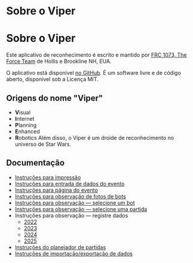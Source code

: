 Sobre o Viper
========================

# Sobre o Viper

Este aplicativo de reconhecimento é escrito e mantido por [FRC 1073, The Force Team](https://www.frc1073.org/) de Hollis e Brookline NH, EUA.

O aplicativo está disponível [no GitHub](https://github.com/FRCTeam1073-TheForceTeam/viper). É um software livre e de código aberto, disponível sob a Licença MIT.

## Origens do nome "Viper"

- **V**isual
- **I**nternet
- **P**lanning
- **E**nhanced
- **R**obotics
Além disso, o Viper é um droide de reconhecimento no universo de Star Wars.

## Documentação

- [Instruções para impressão](/printable-instructions.html)
- [Instruções para entrada de dados do evento](/event-table-instructions.html)
- [Instruções para página do evento](/event-instructions.html)
- [Instruções para observação de fotos de bots](/bot-photos-instructions.html)
- [Instruções para observação — selecione um bot](/scouting-select-bot-instructions.html)
- [Instruções para observação — selecione uma partida](/scouting-select-match-instructions.html)
- Instruções para observação — registre dados
  - [2022](/2022/scouting-instructions.html)
  - [2023](/2023/scouting-instructions.html)
  - [2024](/2024/scouting-instructions.html)
  - [2025](/2025/scouting-instructions.html)
- [Instruções do planejador de partidas](/planner-instructions.html)
- [Instruções de importação/exportação de dados](/import-export-instructions.html)
